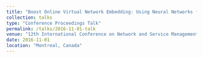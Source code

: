 ```yaml
---
title: "Boost Online Virtual Network Embedding: Using Neural Networks for Admission Control"
collection: talks
type: "Conference Proceedings Talk"
permalink: /talks/2016-11-01-talk
venue: "12th International Conference on Network and Service Management (CNSM)"
date: 2016-11-01
location: "Montreal, Canada"
---
```


